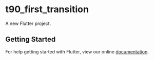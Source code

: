# t90_first_transition

A new Flutter project.

## Getting Started

For help getting started with Flutter, view our online
[documentation](https://flutter.io/).
